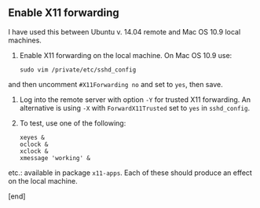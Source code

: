 ## Enable X11 forwarding

I have used this between Ubuntu v. 14.04 remote and Mac OS 10.9 local machines.

 1. Enable X11 forwarding on the local machine. On Mac OS 10.9 use:

        sudo vim /private/etc/sshd_config

   and then uncomment `#X11Forwarding no` and set to `yes`, then save.

 1. Log into the remote server with option `-Y` for trusted X11 forwarding. An alternative is using `-X` with `ForwardX11Trusted` set to `yes` in `sshd_config`.

 1. To test, use one of the following:
 
        xeyes &
        oclock &
        xclock &
        xmessage 'working' &
 
   etc.: available in package `x11-apps`. Each of these should produce an effect on the local machine.

[end]
